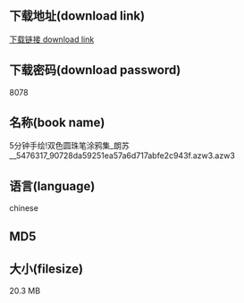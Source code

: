 ## 下载地址(download link)
[下载链接 download link](https://tutu365.netlify.app/?s=5%E5%88%86%E9%92%9F%E6%89%8B%E7%BB%98%21%E5%8F%8C%E8%89%B2%E5%9C%86%E7%8F%A0%E7%AC%94%E6%B6%82%E9%B8%A6%E9%9B%86_%E6%9C%97%E8%8B%8F__5476317_90728da59251ea57a6d717abfe2c943f.azw3)

## 下载密码(download password)
8078

## 名称(book name)
5分钟手绘!双色圆珠笔涂鸦集_朗苏__5476317_90728da59251ea57a6d717abfe2c943f.azw3.azw3

## 语言(language)
chinese

## MD5


## 大小(filesize)
20.3 MB
